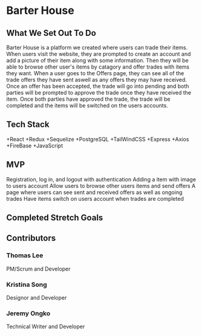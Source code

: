 # Barter House

## What We Set Out To Do

Barter House is a platform we created where users can trade their items. When users visit the website, they are prompted to create an account and add a picture of their item along with some information.
Then they will be able to browse other user's items by catagory and offer trades with items they want. When a user goes to the Offers page, they can see all of the trade offers they have sent aswell as any offers they may have received. Once an offer has been accepted, the trade will go into pending and both parties will be prompted to approve the trade once they have received the item. Once both parties have approved the trade, the trade will be completed and the items will be switched on the users accounts.

## Tech Stack

+React
+Redux
+Sequelize
+PostgreSQL
+TailWindCSS
+Express
+Axios
+FireBase
+JavaScript

## MVP

Registration, log in, and logout with authentication
Adding a item with image to users account
Allow users to browse other users items and send offers
A page where users can see sent and received offers as well as ongoing trades
Have items switch on users account when trades are completed

## Completed Stretch Goals


## Contributors

### Thomas Lee 
PM/Scrum and Developer

### Kristina Song 
Designor and Developer

### Jeremy Ongko 
Technical Writer and Developer